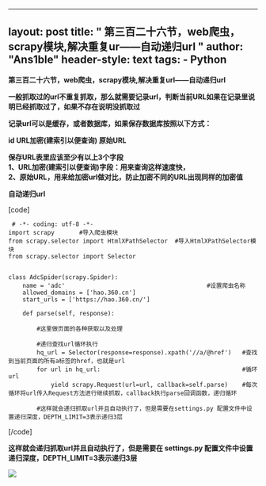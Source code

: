 
---
layout: post
title: " 第三百二十六节，web爬虫，scrapy模块,解决重复ur——自动递归url "
author: "Ans1ble"
header-style: text
tags:
      - Python
---


  
**第三百二十六节，web爬虫，scrapy模块,解决重复url——自动递归url**



**一般抓取过的url不重复抓取，那么就需要记录url，判断当前URL如果在记录里说明已经抓取过了，如果不存在说明没抓取过**

**记录url可以是缓存，或者数据库，如果保存数据库按照以下方式：**

**id URL加密(建索引以便查询) 原始URL**

**保存URL表里应该至少有以上3个字段**  
 **1、URL加密(建索引以便查询)字段：用来查询这样速度快，**  
 **2、原始URL，用来给加密url做对比，防止加密不同的URL出现同样的加密值**



**自动递归url**

[code]

     # -*- coding: utf-8 -*-
    import scrapy       #导入爬虫模块
    from scrapy.selector import HtmlXPathSelector  #导入HtmlXPathSelector模块
    from scrapy.selector import Selector
    
    
    class AdcSpider(scrapy.Spider):
        name = 'adc'                                        #设置爬虫名称
        allowed_domains = ['hao.360.cn']
        start_urls = ['https://hao.360.cn/']
    
        def parse(self, response):
    
            #这里做页面的各种获取以及处理
    
            #递归查找url循环执行
            hq_url = Selector(response=response).xpath('//a/@href')   #查找到当前页面的所有a标签的href，也就是url
            for url in hq_url:                                        #循环url
                yield scrapy.Request(url=url, callback=self.parse)    #每次循环将url传入Request方法进行继续抓取，callback执行parse回调函数，递归循环
    
            #这样就会递归抓取url并且自动执行了，但是需要在settings.py 配置文件中设置递归深度，DEPTH_LIMIT=3表示递归3层 
[/code]

**这样就会递归抓取url并且自动执行了，但是需要在 settings.py 配置文件中设置递归深度，DEPTH_LIMIT=3表示递归3层**

**![](https://images2015.cnblogs.com/blog/955761/201707/955761-20170725134811974-426130734.png)**




